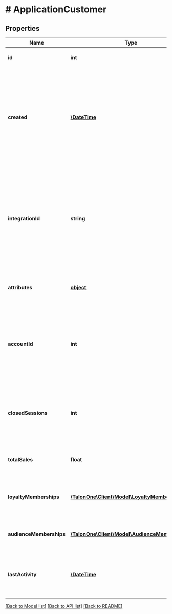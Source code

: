 # # ApplicationCustomer

## Properties

Name | Type | Description | Notes
------------ | ------------- | ------------- | -------------
**id** | **int** | Unique ID for this entity. | 
**created** | [**\DateTime**](\DateTime.md) | The exact moment this entity was created. The exact moment this entity was created. The exact moment this entity was created. | 
**integrationId** | **string** | The integration ID for this entity sent to and used in the Talon.One system. The integration ID for this entity sent to and used in the Talon.One system. | 
**attributes** | [**object**](.md) | Arbitrary properties associated with this item | 
**accountId** | **int** | The ID of the Talon.One account that owns this profile. The ID of the Talon.One account that owns this profile. | 
**closedSessions** | **int** | The total amount of closed sessions by a customer. A closed session is a successful purchase. | 
**totalSales** | **float** | Sum of all purchases made by this customer | 
**loyaltyMemberships** | [**\TalonOne\Client\Model\LoyaltyMembership[]**](LoyaltyMembership.md) | A list of loyalty programs joined by the customer | [optional] 
**audienceMemberships** | [**\TalonOne\Client\Model\AudienceMembership[]**](AudienceMembership.md) | A list of audiences the customer belongs to | [optional] 
**lastActivity** | [**\DateTime**](\DateTime.md) | Timestamp of the most recent event received from this customer | 

[[Back to Model list]](../../README.md#documentation-for-models) [[Back to API list]](../../README.md#documentation-for-api-endpoints) [[Back to README]](../../README.md)



